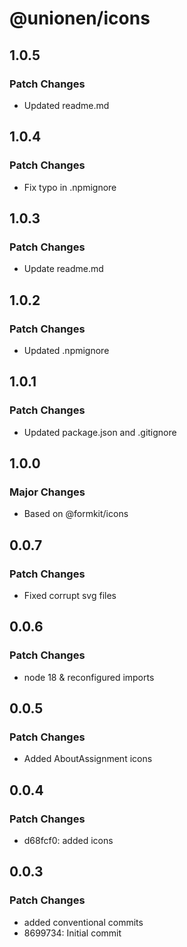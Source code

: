 # @unionen/icons

## 1.0.5

### Patch Changes

- Updated readme.md

## 1.0.4

### Patch Changes

- Fix typo in .npmignore

## 1.0.3

### Patch Changes

- Update readme.md

## 1.0.2

### Patch Changes

- Updated .npmignore

## 1.0.1

### Patch Changes

- Updated package.json and .gitignore

## 1.0.0

### Major Changes

- Based on @formkit/icons

## 0.0.7

### Patch Changes

- Fixed corrupt svg files

## 0.0.6

### Patch Changes

- node 18 & reconfigured imports

## 0.0.5

### Patch Changes

- Added AboutAssignment icons

## 0.0.4

### Patch Changes

- d68fcf0: added icons

## 0.0.3

### Patch Changes

- added conventional commits
- 8699734: Initial commit

